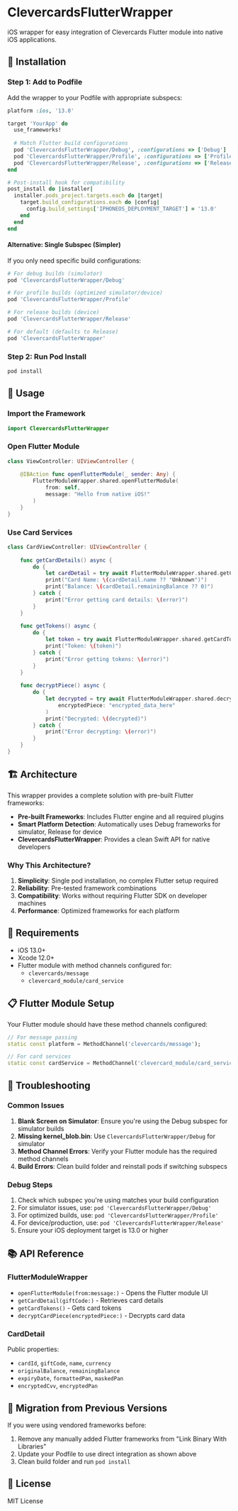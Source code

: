 # ClevercardsFlutterWrapper

iOS wrapper for easy integration of Clevercards Flutter module into native iOS applications.

## 🚀 Installation

### Step 1: Add to Podfile

Add the wrapper to your Podfile with appropriate subspecs:

```ruby
platform :ios, '13.0'

target 'YourApp' do
  use_frameworks!
  
  # Match Flutter build configurations
  pod 'ClevercardsFlutterWrapper/Debug', :configurations => ['Debug']
  pod 'ClevercardsFlutterWrapper/Profile', :configurations => ['Profile']  
  pod 'ClevercardsFlutterWrapper/Release', :configurations => ['Release']
end

# Post-install hook for compatibility
post_install do |installer|
  installer.pods_project.targets.each do |target|
    target.build_configurations.each do |config|
      config.build_settings['IPHONEOS_DEPLOYMENT_TARGET'] = '13.0'
    end
  end
end
```

#### Alternative: Single Subspec (Simpler)

If you only need specific build configurations:

```ruby
# For debug builds (simulator)
pod 'ClevercardsFlutterWrapper/Debug'

# For profile builds (optimized simulator/device)
pod 'ClevercardsFlutterWrapper/Profile'

# For release builds (device)
pod 'ClevercardsFlutterWrapper/Release'

# For default (defaults to Release)
pod 'ClevercardsFlutterWrapper'
```

### Step 2: Run Pod Install

```bash
pod install
```

## 📱 Usage

### Import the Framework

```swift
import ClevercardsFlutterWrapper
```

### Open Flutter Module

```swift
class ViewController: UIViewController {
    
    @IBAction func openFlutterModule(_ sender: Any) {
        FlutterModuleWrapper.shared.openFlutterModule(
            from: self,
            message: "Hello from native iOS!"
        )
    }
}
```

### Use Card Services

```swift
class CardViewController: UIViewController {
    
    func getCardDetails() async {
        do {
            let cardDetail = try await FlutterModuleWrapper.shared.getCardDetail(giftCode: "ABC123")
            print("Card Name: \(cardDetail.name ?? "Unknown")")
            print("Balance: \(cardDetail.remainingBalance ?? 0)")
        } catch {
            print("Error getting card details: \(error)")
        }
    }
    
    func getTokens() async {
        do {
            let token = try await FlutterModuleWrapper.shared.getCardTokens()
            print("Token: \(token)")
        } catch {
            print("Error getting tokens: \(error)")
        }
    }
    
    func decryptPiece() async {
        do {
            let decrypted = try await FlutterModuleWrapper.shared.decryptCardPiece(
                encryptedPiece: "encrypted_data_here"
            )
            print("Decrypted: \(decrypted)")
        } catch {
            print("Error decrypting: \(error)")
        }
    }
}
```

## 🏗 Architecture

This wrapper provides a complete solution with pre-built Flutter frameworks:

- **Pre-built Frameworks**: Includes Flutter engine and all required plugins
- **Smart Platform Detection**: Automatically uses Debug frameworks for simulator, Release for device
- **ClevercardsFlutterWrapper**: Provides a clean Swift API for native developers

### Why This Architecture?

1. **Simplicity**: Single pod installation, no complex Flutter setup required
2. **Reliability**: Pre-tested framework combinations
3. **Compatibility**: Works without requiring Flutter SDK on developer machines
4. **Performance**: Optimized frameworks for each platform

## 🔧 Requirements

- iOS 13.0+
- Xcode 12.0+
- Flutter module with method channels configured for:
  - `clevercards/message`
  - `clevercard_module/card_service`

## 📋 Flutter Module Setup

Your Flutter module should have these method channels configured:

```dart
// For message passing
static const platform = MethodChannel('clevercards/message');

// For card services  
static const cardService = MethodChannel('clevercard_module/card_service');
```

## 🐛 Troubleshooting

### Common Issues

1. **Blank Screen on Simulator**: Ensure you're using the Debug subspec for simulator builds
2. **Missing kernel_blob.bin**: Use `ClevercardsFlutterWrapper/Debug` for simulator
3. **Method Channel Errors**: Verify your Flutter module has the required method channels  
4. **Build Errors**: Clean build folder and reinstall pods if switching subspecs

### Debug Steps

1. Check which subspec you're using matches your build configuration
2. For simulator issues, use: `pod 'ClevercardsFlutterWrapper/Debug'`
3. For optimized builds, use: `pod 'ClevercardsFlutterWrapper/Profile'`
4. For device/production, use: `pod 'ClevercardsFlutterWrapper/Release'`
5. Ensure your iOS deployment target is 13.0 or higher

## 📚 API Reference

### FlutterModuleWrapper

- `openFlutterModule(from:message:)` - Opens the Flutter module UI
- `getCardDetail(giftCode:)` - Retrieves card details 
- `getCardTokens()` - Gets card tokens
- `decryptCardPiece(encryptedPiece:)` - Decrypts card data

### CardDetail

Public properties:
- `cardId`, `giftCode`, `name`, `currency`
- `originalBalance`, `remainingBalance`
- `expiryDate`, `formattedPan`, `maskedPan`
- `encryptedCvv`, `encryptedPan`

## 🔄 Migration from Previous Versions

If you were using vendored frameworks before:

1. Remove any manually added Flutter frameworks from "Link Binary With Libraries"
2. Update your Podfile to use direct integration as shown above
3. Clean build folder and run `pod install`

## 📄 License

MIT License 